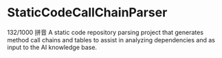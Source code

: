 # StaticCodeCallChainParser
 132/1000  拼音 A static code repository parsing project that generates method call chains and tables to assist in analyzing dependencies and as input to the AI knowledge base. 
